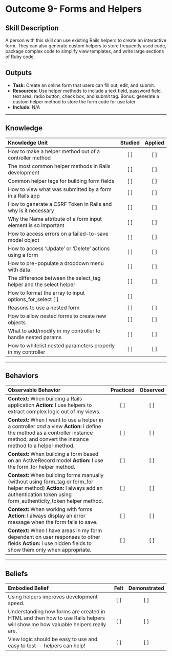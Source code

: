 # Outcome 9- Forms and Helpers

Skill Description
----------
A person with this skill can use existing Rails helpers to create an interactive form. They can also generate custom helpers to store frequently used code, package complex code to simplify view templates, and write large sections of Ruby code. 


Outputs
----------
- **Task:** Create an online form that users can fill out, edit, and submit.  
- **Resources:** Use helper methods to include a text field, password field, text area, radio button, check box, and submit tag. Bonus: generate a custom helper method to store the form code for use later
- **Include:** N/A 

----------
## **Knowledge**


| Knowledge Unit   |      Studied      | Applied |
|:-------------|:------------------:|:--------:|
| How to make a helper method out of a controller method | [ ] | [ ]  |
| The most common helper methods in Rails development | [ ] | [ ]  |
| Common helper tags for building form fields | [ ] | [ ]  |
| How to view what was submitted by a form in a Rails app | [ ] | [ ]  |
| How to generate a CSRF Token in Rails and why is it necessary | [ ] | [ ]  |
| Why the Name attribute of a form input element is so important | [ ] | [ ]  |
| How to access errors on a failed-to-save model object | [ ] | [ ]  |
| How to access ‘Update’ or ‘Delete’ actions using a form | [ ] | [ ]  |
| How to pre-populate a dropdown menu with data | [ ] | [ ]  |
| The difference between the select_tag helper and the select helper | [ ] | [ ]  |
| How to format the array to input options_for_select  [ ] | [ ]  |
| Reasons to use a nested form | [ ] | [ ]  |
| How to allow nested forms to create new objects | [ ] | [ ]  |
| What to add/modify in my controller to handle nested params | [ ] | [ ]  |
| How to whitelist nested parameters properly in my controller | [ ] | [ ]  |



----------


## **Behaviors**


| Observable Behavior   |      Practiced      | Observed |
|:-------------|:------------------:|:--------:|
| **Context:** When building a Rails application **Action:** I use helpers to extract complex logic out of my views. | [ ] | [ ]  |
| **Context:** When I want to use a helper in a controller _and_ a view **Action:** I define the method as a controller instance method, and convert the instance method to a helper method. | [ ] | [ ]  |
| **Context:** When building a form based on an ActiveRecord model **Action:** I use the form_for helper method. | [ ] | [ ]  |
| **Context:** When building forms manually (without using form_tag or form_for helper method) **Action:** I always add an authentication token using form_authenticity_token helper method. | [ ] | [ ]  |
| **Context:** When working with forms **Action:** I always display an error message when the form fails to save. | [ ] | [ ]  |
| **Context:** When I have areas in my form dependent on user responses to other fields **Action:** I use hidden fields to show them only when appropriate. | [ ] | [ ]  |


----------


## **Beliefs**


| Embodied Belief   |      Felt      | Demonstrated |
|:-------------|:------------------:|:--------:|
| Using helpers improves development speed. | [ ] | [ ]  |
| Understanding how forms are created in HTML and then how to use Rails helpers will show me how valuable helpers really are. | [ ] | [ ]  |
| View logic should be easy to use and easy to test-- helpers can help! | [ ] | [ ]  |
